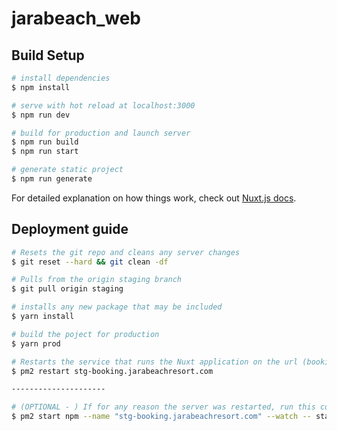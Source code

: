 # jarabeach_web

## Build Setup

```bash
# install dependencies
$ npm install

# serve with hot reload at localhost:3000
$ npm run dev

# build for production and launch server
$ npm run build
$ npm run start

# generate static project
$ npm run generate
```

For detailed explanation on how things work, check out [Nuxt.js docs](https://nuxtjs.org).



## Deployment guide 

```bash
# Resets the git repo and cleans any server changes
$ git reset --hard && git clean -df

# Pulls from the origin staging branch
$ git pull origin staging

# installs any new package that may be included
$ yarn install

# build the poject for production
$ yarn prod

# Restarts the service that runs the Nuxt application on the url (booking.jarabeachresort.com)
$ pm2 restart stg-booking.jarabeachresort.com

---------------------

# (OPTIONAL - ) If for any reason the server was restarted, run this command the first time only
$ pm2 start npm --name "stg-booking.jarabeachresort.com" --watch -- start
```
